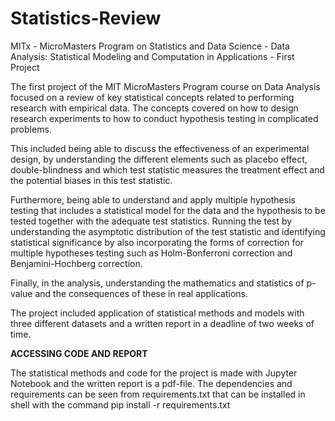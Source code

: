 # Statistics-Review
MITx - MicroMasters Program on Statistics and Data Science - Data Analysis: Statistical Modeling and Computation in Applications - First Project 

The first project of the MIT MicroMasters Program course on Data Analysis focused on a review of key statistical concepts
related to performing research with empirical data. The concepts covered on how to design research experiments
to how to conduct hypothesis testing in complicated problems. 

This included being able to discuss the effectiveness of an experimental design, by understanding the different elements
such as placebo effect, double-blindness and which test statistic measures the treatment effect and the potential biases
in this test statistic.

Furthermore, being able to understand and apply multiple hypothesis testing that includes a statistical model for the data and
the hypothesis to be tested together with the adequate test statistics. Running the test by understanding the asymptotic distribution
of the test statistic and identifying statistical significance by also incorporating the forms of correction for multiple hypotheses
testing such as Holm-Bonferroni correction and Benjamini-Hochberg correction.

Finally, in the analysis, understanding the mathematics and statistics of p-value and the consequences of these in real applications.

The project included application of statistical methods and models with three different datasets and a written report in a deadline of two weeks of time.

**ACCESSING CODE AND REPORT**

The statistical methods and code for the project is made with Jupyter Notebook and the written report is a pdf-file. The dependencies and requirements
can be seen from requirements.txt that can be installed in shell with the command pip install -r requirements.txt

